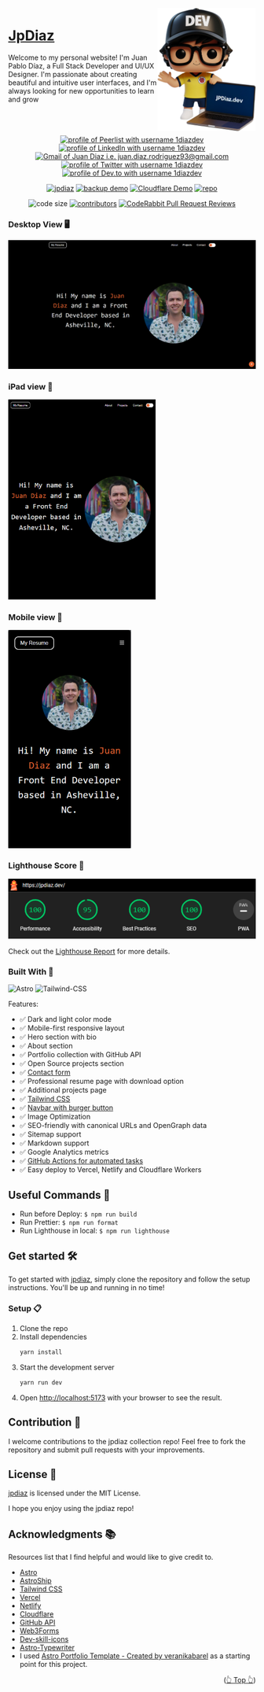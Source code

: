 <div id="top"></div>

 <a href="https://jpdiaz.dev">
    <img align="right" src="./public/avatar.svg" width="200">
  </a>

# [JpDiaz](https://jpdiaz.dev)

Welcome to my personal website! I'm Juan Pablo Díaz, a Full Stack Developer and UI/UX Designer. I'm passionate about creating beautiful and intuitive user interfaces, and I'm always looking for new opportunities to learn and grow
<br>
<br>
<br>

<div align="center">
  <!-- <img src="https://api.visitorbadge.io/api/visitors?path=https%3A%2F%2Fgithub.com%2F1diazdev%2F1diazdev&label=VISITORS&labelColor=%23000&countColor=%230A0209" /> -->
  <br>
  <a href="https://peerlist.io/1diazdev"><img src="https://img.shields.io/badge/peerlist-d5d5d5?style=for-the-badge&logo=peerlist&logoColor=0A0209" alt="profile of Peerlist with username 1diazdev" ></a>
  <a href="https://www.linkedin.com/in/1diazdev"><img src="https://img.shields.io/badge/LinkedIn-d5d5d5?style=for-the-badge&logo=linkedin&logoColor=0A0209" alt="profile of LinkedIn with username 1diazdev" /></a>
  <a href="mailto:juan.diaz.rodriguez93@gmail.com"><img src="https://img.shields.io/badge/Gmail-d5d5d5?style=for-the-badge&logo=gmail&logoColor=0A0209" alt="Gmail of Juan Diaz i.e.   juan.diaz.rodriguez93@gmail.com" /></a>
  <a href="https://twitter.com/JuanDiaz_427"><img src="https://img.shields.io/badge/Twitter-d5d5d5?style=for-the-badge&logo=x&logoColor=0A0209" alt="profile of Twitter with username 1diazdev" ></a>
  <a href="https://dev.to/1diazdev"><img src="https://img.shields.io/badge/dev.to-d5d5d5?style=for-the-badge&logo=devdotto&logoColor=0A0209" alt="profile of Dev.to with username 1diazdev" /></a>
</div>

<div align="center">

[![jpdiaz](https://img.shields.io/badge/View%20Demo-000?style=for-the-badge&logo=Google-Chrome&logoColor=white)](https://jpdiaz.dev)
[![backup demo](https://img.shields.io/badge/Backup%20Demo-000?style=for-the-badge&logo=Netlify&logoColor=white)](https://jpdiaz.netlify.app/)
[![Cloudflare Demo](https://img.shields.io/badge/Backup%20Demo-000?style=for-the-badge&logo=Cloudflare&logoColor=white)](https://jpdiaz.jpdiaz.workers.dev)
[![repo](https://img.shields.io/badge/View%20Code-000?style=for-the-badge&logo=GitHub&logoColor=white)](https://stackblitz.com/github.com/JuanPabloDiaz/jpdiaz)

</div>
<div align=center>

![code size](https://img.shields.io/github/languages/code-size/JuanPabloDiaz/jpdiaz)
[![contributors](https://img.shields.io/github/contributors/JuanPabloDiaz/jpdiaz)](https://github.com/JuanPabloDiaz/jpdiaz/graphs/contributors)
[![CodeRabbit Pull Request Reviews](https://img.shields.io/coderabbit/prs/github/JuanPabloDiaz/jpdiaz?utm_source=oss&utm_medium=github&utm_campaign=JuanPabloDiaz%2Fjpdiaz&color=FF570A&link=https%3A%2F%2Fcoderabbit.ai&label=CodeRabbit+Reviews)](https://app.coderabbit.ai/settings/repositories)

</div>

### Desktop View 🖥️

<img src="./public/images/desktop.png" width="" />

### iPad view 📱

<img src="./public/images//ipad.png" width="300" />

### Mobile view 📱

<img src="./public/images/phone.png" width="250" />

### Lighthouse Score 🚀

<img src="./public/images/lighthouse.png"/>

Check out the [Lighthouse Report](https://performance-jpdiaz.netlify.app/) for more details.

### Built With 🔑

![Astro](https://img.shields.io/badge/Astro-000.svg?style=for-the-badge&logo=Astro&logoColor=white)
![Tailwind-CSS](https://img.shields.io/badge/Tailwind%20CSS-06B6D4.svg?style=for-the-badge&logo=Tailwind-CSS&logoColor=white)

Features:

- ✅ Dark and light color mode
- ✅ Mobile-first responsive layout
- ✅ Hero section with bio
- ✅ About section
- ✅ Portfolio collection with GitHub API
- ✅ Open Source projects section
- ✅ [Contact form](https://web3forms.com/)
- ✅ Professional resume page with download option
- ✅ Additional projects page
- ✅ [Tailwind CSS](https://tailwindcss.com/)
- ✅ [Navbar with burger button](https://github.com/surjithctly/astro-navbar)
- ✅ Image Optimization
- ✅ SEO-friendly with canonical URLs and OpenGraph data
- ✅ Sitemap support
- ✅ Markdown support
- ✅ Google Analytics metrics
- ✅ [GitHub Actions for automated tasks](https://github.com/JuanPabloDiaz/jpdiaz/actions)
- ✅ Easy deploy to Vercel, Netlify and Cloudflare Workers

## Useful Commands 🧰

- Run before Deploy: `$ npm run build`
- Run Prettier: `$ npm run format`
- Run Lighthouse in local: `$ npm run lighthouse`

## Get started 🛠️

To get started with [jpdiaz](https://jpdiaz.dev), simply clone the repository and follow the setup instructions. You'll be up and running in no time!

### Setup 📋

1. Clone the repo
2. Install dependencies
   ```sh
   yarn install
   ```
3. Start the development server
   ```sh
   yarn run dev
   ```
4. Open [http://localhost:5173](http://localhost:5173/) with your browser to see the result.

## Contribution 🤝

I welcome contributions to the jpdiaz collection repo! Feel free to fork the repository and submit pull requests with your improvements.

## License 📜

[jpdiaz](https://jpdiaz.dev) is licensed under the MIT License.

I hope you enjoy using the jpdiaz repo!

<!-- ACKNOWLEDGMENTS -->

## Acknowledgments 📚

Resources list that I find helpful and would like to give credit to.

- [Astro](https://astro.build/)
- [AstroShip](https://astroship.web3templates.com/)
- [Tailwind CSS](https://tailwindcss.com/)
- [Vercel](https://vercel.com/)
- [Netlify](https://netlify.com/)
- [Cloudflare](https://cloudflare.com/)
- [GitHub API](https://docs.github.com/en/rest)
- [Web3Forms](https://web3forms.com/)
- [Dev-skill-icons](https://github.com/lelouchfr/skill-icons) <!-- skillicons.dev -->
- [Astro-Typewriter](https://cyrillbolliger.github.io/astro-typewriter)
- I used [Astro Portfolio Template - Created by veranikabarel](https://github.com/veranikabarel/astro-portfolio) as a starting point for this project.

<p align="right">(<a href="#top">👆 Top 👆</a>)</p>
